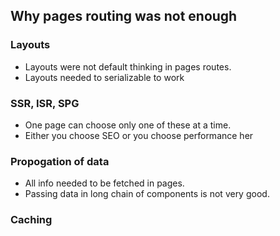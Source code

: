 ## Why pages routing was not enough

### Layouts
- Layouts were not default thinking in pages routes.
- Layouts needed to serializable to work

### SSR, ISR, SPG 
- One page can choose only one of these at a time.
- Either you choose SEO or you choose performance her

### Propogation of data
- All info needed to be fetched in pages.
- Passing data in long chain of components is not very good.

### Caching

### 





